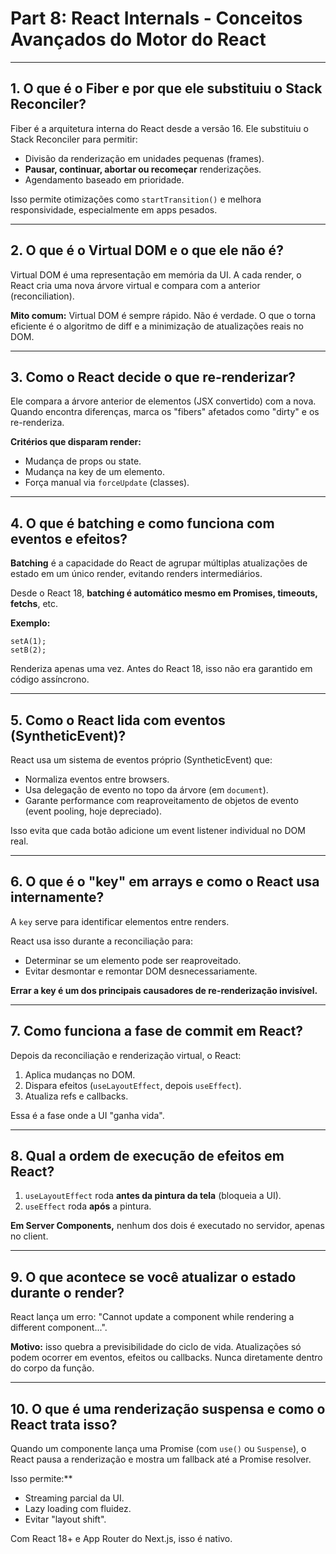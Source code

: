 # Part 8: React Internals - Conceitos Avançados do Motor do React

---

## 1. O que é o Fiber e por que ele substituiu o Stack Reconciler?


Fiber é a arquitetura interna do React desde a versão 16. Ele substituiu o Stack Reconciler para permitir:

* Divisão da renderização em unidades pequenas (frames).
* **Pausar, continuar, abortar ou recomeçar** renderizações.
* Agendamento baseado em prioridade.

Isso permite otimizações como `startTransition()` e melhora responsividade, especialmente em apps pesados.

---

## 2. O que é o Virtual DOM e o que ele não é?


Virtual DOM é uma representação em memória da UI. A cada render, o React cria uma nova árvore virtual e compara com a anterior (reconciliation).

**Mito comum:** Virtual DOM é sempre rápido. Não é verdade. O que o torna eficiente é o algoritmo de diff e a minimização de atualizações reais no DOM.

---

## 3. Como o React decide o que re-renderizar?


Ele compara a árvore anterior de elementos (JSX convertido) com a nova. Quando encontra diferenças, marca os "fibers" afetados como "dirty" e os re-renderiza.

**Critérios que disparam render:**

* Mudança de props ou state.
* Mudança na key de um elemento.
* Força manual via `forceUpdate` (classes).

---

## 4. O que é batching e como funciona com eventos e efeitos?


**Batching** é a capacidade do React de agrupar múltiplas atualizações de estado em um único render, evitando renders intermediários.

Desde o React 18, **batching é automático mesmo em Promises, timeouts, fetchs**, etc.

**Exemplo:**

```tsx
setA(1);
setB(2);
```

Renderiza apenas uma vez. Antes do React 18, isso não era garantido em código assíncrono.

---

## 5. Como o React lida com eventos (SyntheticEvent)?


React usa um sistema de eventos próprio (SyntheticEvent) que:

* Normaliza eventos entre browsers.
* Usa delegação de evento no topo da árvore (em `document`).
* Garante performance com reaproveitamento de objetos de evento (event pooling, hoje depreciado).

Isso evita que cada botão adicione um event listener individual no DOM real.

---

## 6. O que é o "key" em arrays e como o React usa internamente?


A `key` serve para identificar elementos entre renders.

React usa isso durante a reconciliação para:

* Determinar se um elemento pode ser reaproveitado.
* Evitar desmontar e remontar DOM desnecessariamente.

**Errar a key é um dos principais causadores de re-renderização invisível.**

---

## 7. Como funciona a fase de commit em React?


Depois da reconciliação e renderização virtual, o React:

1. Aplica mudanças no DOM.
2. Dispara efeitos (`useLayoutEffect`, depois `useEffect`).
3. Atualiza refs e callbacks.

Essa é a fase onde a UI "ganha vida".

---

## 8. Qual a ordem de execução de efeitos em React?



1. `useLayoutEffect` roda **antes da pintura da tela** (bloqueia a UI).
2. `useEffect` roda **após** a pintura.

**Em Server Components,** nenhum dos dois é executado no servidor, apenas no client.

---

## 9. O que acontece se você atualizar o estado durante o render?


React lança um erro: "Cannot update a component while rendering a different component...".

**Motivo:** isso quebra a previsibilidade do ciclo de vida. Atualizações só podem ocorrer em eventos, efeitos ou callbacks. Nunca diretamente dentro do corpo da função.

---

## 10. O que é uma renderização suspensa e como o React trata isso?


Quando um componente lança uma Promise (com `use()` ou `Suspense`), o React pausa a renderização e mostra um fallback até a Promise resolver.

Isso permite:\*\*

* Streaming parcial da UI.
* Lazy loading com fluidez.
* Evitar "layout shift".

Com React 18+ e App Router do Next.js, isso é nativo.